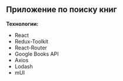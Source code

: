 ## Приложение по поиску книг

__Технологии:__
- React
- Redux-Toolkit
- React-Router
- Google Books API
- Axios
- Lodash
- mUI

